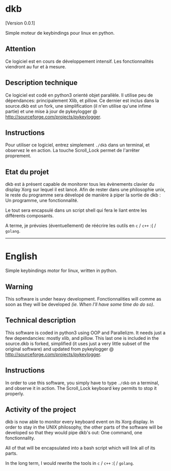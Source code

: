 dkb
===
[Version 0.0.1]

Simple moteur de keybindings pour linux en python.

Attention
---
Ce logiciel est en cours de développement intensif. Les fonctionnalités viendront au fur et à mesure.

Description technique
---
Ce logiciel est codé en python3 orienté objet parallèle. Il utilise peu de dépendances: principalement Xlib, et pillow. Ce dernier est inclus dans la source.dkb est un fork, une simplification (il n'en utilise qu'une infime partie) et une mise à jour de pykeylogger @ http://sourceforge.com/projects/pykeylogger.

Instructions
---
Pour utiliser ce logiciel, entrez simplement `./dkb` dans un terminal, et observez le en action. La touche Scroll_Lock permet de l'arrêter proprement. 

Etat du projet
---
dkb est à présent capable de monitorer tous les évènements clavier du display Xorg sur lequel il est lancé.
Afin de rester dans une philosophie unix, le reste du programme sera dévelopé de manière à piper la sortie de dkb :
Un programme, une fonctionnalité.

Le tout sera encapsulé dans un script shell qui fera le liant entre les différents composants.

A terme, je prévoies (éventuellement) de réécrire les outils en `c` / `c++` :( / `golang`.

______
English
===
Simple keybindings motor for linux, written in python.

Warning
---
This software is under heavy development. Fonctionnalities will comme as soon as they will be developed *(ie. When I'll have some time do do so)*.

Technical description
---
This software is coded in python3 using OOP and Parallelizm. It needs just a few dependancies: mostly xlib, and pillow. This last one is included in the source.dkb is forked, simplified (it uses just a very little subset of the original software) and updated from pykeylogger @ http://sourceforge.com/projects/pykeylogger.

Instructions
---
In order to use this software, you simply have to type `./dkb` on a terminal, and observe it in action. The Scroll_Lock keyboard key permits to stop it properly.

Activity of the project
---
dkb is now able to monitor every keyboard event on its Xorg display. 
In order to stay in the UNIX philosophy, the other parts of the software will be developed so that they would pipe dkb's out: One command, one fonctionnality.

All of that will be encapsulated into a bash script which will link all of its parts.

In the long term, I would rewrite the tools in `c` / `c++` :( / `golang`.
